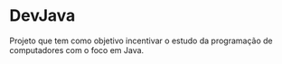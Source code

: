 # DevJava

Projeto que tem como objetivo incentivar o estudo da programação de computadores com o foco em Java.
